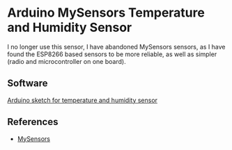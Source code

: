 # Arduino MySensors Temperature and Humidity Sensor

I no longer use this sensor, I have abandoned MySensors sensors, as I have found the ESP8266 based sensors to be more reliable, as well as simpler (radio and microcontroller on one board).

## Software

[Arduino sketch for temperature and humidity sensor](DHT22TemperatureHumiditySensor)

## References
 - [MySensors](https;//mysensors.org/build/humidity)
